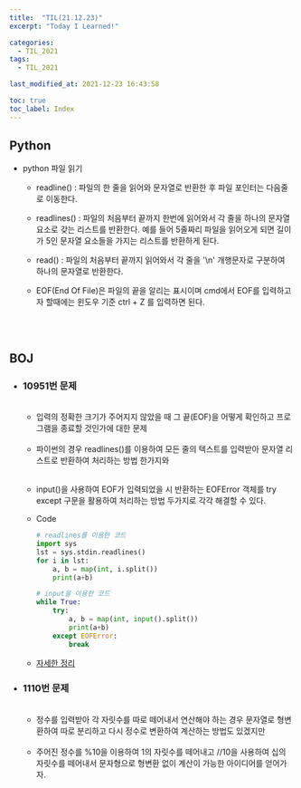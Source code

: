 ```yaml
---
title:  "TIL(21.12.23)"
excerpt: "Today I Learned!"

categories:
  - TIL_2021
tags:
  - TIL_2021

last_modified_at: 2021-12-23 16:43:58

toc: true
toc_label: Index
---
```


## Python

- python 파일 읽기

  - readline() : 파일의 한 줄을 읽어와 문자열로 반환한 후 파일 포인터는 다음줄로 이동한다.

  - readlines() : 파일의 처음부터 끝까지 한번에 읽어와서 각 줄을 하나의 문자열 요소로 갖는 리스트를 반환한다. 예를 들어 5줄짜리 파일을 읽어오게 되면 길이가 5인 문자열 요소들을 가지는 리스트를 반환하게 된다.

  - read() : 파일의 처음부터 끝까지 읽어와서 각 줄을 '\n' 개행문자로 구분하여 하나의 문자열로 반환한다.

  - EOF(End Of File)은 파일의 끝을 알리는 표시이며 cmd에서 EOF를 입력하고자 할때에는 윈도우 기준 ctrl + Z 를 입력하면 된다.


<br/><br/>

## BOJ
- ### 10951번 문제 
  <br/>

  - 입력의 정확한 크기가 주어지지 않았을 때 그 끝(EOF)을 어떻게 확인하고 프로그램을 종료할 것인가에 대한 문제

  <br/>

  - 파이썬의 경우 readlines()를 이용하여 모든 줄의 텍스트를 입력받아 문자열 리스트로 반환하여 처리하는 방법 한가지와

  <br/>

  - input()을 사용하여 EOF가 입력되었을 시 반환하는 EOFError 객체를 try except 구문을 활용하여 처리하는 방법 두가지로 각각 해결할 수 있다.

  - Code
    ~~~python
    # readlines를 이용한 코드
    import sys
    lst = sys.stdin.readlines()
    for i in lst:
        a, b = map(int, i.split())
        print(a+b)

    # input을 이용한 코드
    while True:
        try:
            a, b = map(int, input().split())
            print(a+b)
        except EOFError:
            break
    ~~~

  - [자세한 정리](https://moonjewoong.github.io/coding%20test/%EC%9E%85%EC%B6%9C%EB%A0%A5%EC%97%90%EC%84%9C-readline()%EA%B3%BC-input()%EC%9D%98-EOF-%EC%9E%85%EB%A0%A5%EC%8B%9C-%EC%B0%A8%EC%9D%B4%EC%A0%90/)

- ### 1110번 문제
  <br/>

  - 정수를 입력받아 각 자릿수를 따로 떼어내서 연산해야 하는 경우 문자열로 형변환하여 따로 분리하고 다시 정수로 변환하여 계산하는 방법도 있겠지만
  
  <br/>

  - 주어진 정수를 %10을 이용하여 1의 자릿수를 떼어내고 //10을 사용하여 십의 자릿수를 떼어내서 문자형으로 형변환 없이 계산이 가능한 아이디어를 얻어가자.



